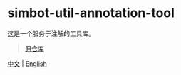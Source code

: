 # simbot-util-annotation-tool

这是一个服务于注解的工具库。


> [原仓库](https://github.com/ForteScarlet/annotation-tool)

[中文](README_CN.md) | [English](README_EN.md)



